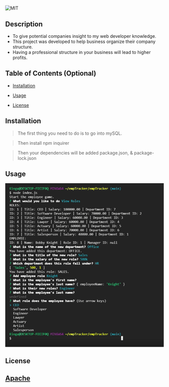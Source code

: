 # <empTracker>

![MIT](https://img.shields.io/badge/license-MIT-brightgreen)

## Description

- To give potential companies insight to my web developer knowledge.
- This project was developed to help business organize their company structure.
- Having a professional structure in your business will lead to higher profits.

## Table of Contents (Optional)

- [Installation](#installation)

- [Usage](#usage)

- [License](#license)


## Installation
>The first thing you need to do is to go into mySQL. 

>Then install npm inquirer

>Then your dependencies will be added package.json, & package-lock.json

## Usage

  ![README](./Assets/displayEmp.PNG)


## License

 [Apache](http://www.apache.org/licenses/)
---